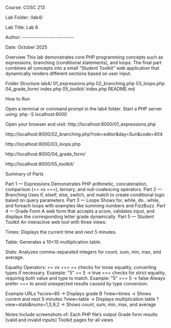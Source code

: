 Course: COSC 213

Lab Folder: /lab4/

Lab Title: Lab 6

Author: -------------------------

Date: October 2025

Overview
This lab demonstrates core PHP programming concepts such as expressions, branching (conditional statements), and loops. The final part combines all concepts into a small “Student Toolkit” web application that dynamically renders different sections based on user input.

Folder Structure
lab4/
  01_expressions.php
  02_branching.php
  03_loops.php
  04_grade_form/
      index.php
  05_toolkit/
      index.php
  README.md

How to Run

Open a terminal or command prompt in the lab4 folder.
Start a PHP server using:
php -S localhost:8000

Open your browser and visit:
http://localhost:8000/01_expressions.php

http://localhost:8000/02_branching.php?role=editor&day=Sun&code=404

http://localhost:8000/03_loops.php

http://localhost:8000/04_grade_form/

http://localhost:8000/05_toolkit/

Summary of Parts

Part 1 — Expressions
Demonstrates PHP arithmetic, concatenation, comparison (== vs ===), ternary, and null-coalescing operators.
Part 2 — Branching
Uses if, elseif, else, switch, and match to create conditional logic based on query parameters.
Part 3 — Loops
Shows for, while, do...while, and foreach loops with examples like summing numbers and FizzBuzz.
Part 4 — Grade Form
A web form that accepts a score, validates input, and displays the corresponding letter grade dynamically.
Part 5 — Student Toolkit
An interactive web tool with three views:

Times: Displays the current time and next 5 minutes.

Table: Generates a 10×10 multiplication table.

Stats: Analyzes comma-separated integers for count, sum, min, max, and average.

Equality Operators: == vs ===
== checks for loose equality, converting types if necessary.
Example: "5" == 5 → true
=== checks for strict equality, requiring both value and type to match.
Example: "5" === 5 → false
Always prefer === to avoid unexpected results caused by type conversion.

Example URLs
?score=85 → Displays grade B
?view=times → Shows current and next 5 minutes
?view=table → Displays multiplication table
?view=stats&nums=1,5,9,2 → Shows count, sum, min, max, and average

Notes
Include screenshots of:
Each PHP file’s output
Grade form results (valid and invalid inputs)
Toolkit pages for all views